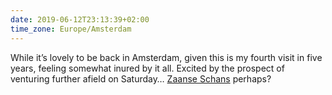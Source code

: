 ```yaml
---
date: 2019-06-12T23:13:39+02:00
time_zone: Europe/Amsterdam
---
```


While it’s lovely to be back in Amsterdam, given this is my fourth visit in five years, feeling somewhat inured by it all. Excited by the prospect of venturing further afield on Saturday… [Zaanse Schans](https://en.wikipedia.org/wiki/Zaanse_Schans) perhaps?
